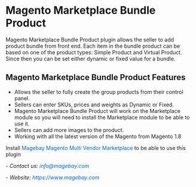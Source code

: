 <h1>Magento Marketplace Bundle Product</h1>

<p>Magento Marketplace Bundle Product plugin allows the seller to add product bundle from front end.&nbsp;Each item in the bundle product can be based on one of the product types: Simple Product and Virtual Product. Since then you can be set either dynamic or fixed value for a bundle.</p>

<h2>Magento Marketplace Bundle Product Features</h2>

<ul>
	<li>Allows the seller to fully create the group products from their control panel.</li>
	<li>Sellers can enter SKUs, prices and weights as Dynamic or Fixed.</li>
	<li>Magento Marketplace Bundle Product will work on the Marketplace module so you will need to install the Marketplace module to be able to use it.</li>
	<li>Sellers can add more images to the product.</li>
	<li>Working with all the latest version of the Magento from&nbsp;Magento 1.8</li>
</ul>

<p>Install&nbsp;<a href="https://www.magebay.com/magento-multi-vendor-marketplace-extension" style="box-sizing: border-box; background-color: transparent; color: rgb(3, 102, 214); text-decoration-line: none;">Magebay Magento Multi Vendor Marketplace</a>&nbsp;to be able to use this plugin</p>

<p><em>- Contact&nbsp;</em><em>us:</em><em>&nbsp;<a href="mailto:info@magebay.com" style="box-sizing: border-box; background-color: transparent; color: rgb(3, 102, 214); text-decoration-line: none;">info@magebay.com</a></em></p>

<p><em>- Website:&nbsp;<a href="https://www.magebay.com/" style="box-sizing: border-box; background-color: transparent; color: rgb(3, 102, 214); text-decoration-line: none;">https://www.magebay.com</a></em></p>
